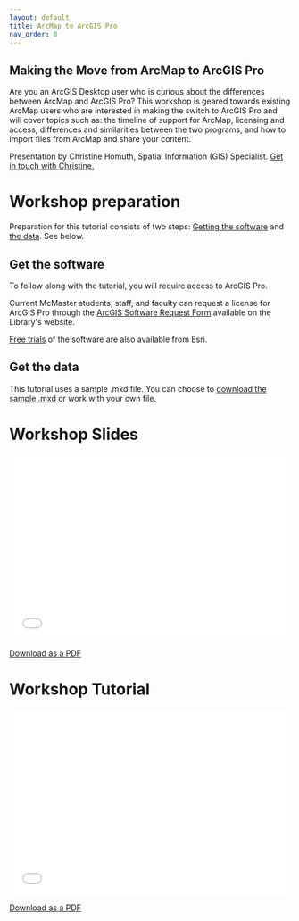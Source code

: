 ```yaml
---
layout: default
title: ArcMap to ArcGIS Pro
nav_order: 8
---
```


## Making the Move from ArcMap to ArcGIS Pro

<!--<img src="assets/img/ArcMapArcPro.png" alt="Workshop Title Slide" width="720">-->

Are you an ArcGIS Desktop user who is curious about the differences between ArcMap and ArcGIS Pro? This workshop is geared towards existing ArcMap users who are interested in making the switch to ArcGIS Pro and will cover topics such as: the timeline of support for ArcMap, licensing and access, differences and similarities between the two programs, and how to import files from ArcMap and share your content. 

Presentation by Christine Homuth, Spatial Information (GIS) Specialist.
[Get in touch with Christine.](https://library.mcmaster.ca/homuth-christine)

# Workshop preparation 

Preparation for this tutorial consists of two steps: [Getting the software](#get-the-software) and [the data](#get-the-data). See below. 

## Get the software
To follow along with the tutorial, you will require access to ArcGIS Pro.

Current McMaster students, staff, and faculty can request a license for ArcGIS Pro through the [ArcGIS Software Request Form](https://library.mcmaster.ca/services/gis) available on the Library's website.

[Free trials](https://www.esri.com/en-us/arcgis/products/arcgis-pro/trial) of the software are also available from Esri.

## Get the data
This tutorial uses a sample .mxd file. You can choose to [download the sample .mxd](https://github.com/scds/dash-webinars/blob/main/assets/docs/ArcMap_to_ArcGISPro_MXD.zip) or work with your own file. 

# Workshop Slides

<div style="position:relative;padding-top:66.25%;">
<iframe src="//docs.google.com/viewer?url=https://github.com/scds/dash-webinars/raw/main/assets/docs/ArcMap-to-ArcGISPro-Slides.pdf?dl=0&hl=en_US&embedded=true" class="gde-frame" style="position:absolute;top:0;left:0;width:100%;height:100%;border:none;" scrolling="no"></iframe>
</div>

[Download as a PDF](https://github.com/scds/dash-webinars/blob/main/assets/docs/ArcMap-to-ArcGISPro-Slides.pdf)
<br>

# Workshop Tutorial

<div style="position:relative;padding-top:66.25%;">
<iframe src="//docs.google.com/viewer?url=https://github.com/scds/dash-webinars/raw/main/assets/docs/ArcMap-to-ArcGISPro-Tutorial.pdf?dl=0&hl=en_US&embedded=true" class="gde-frame" style="position:absolute;top:0;left:0;width:100%;height:100%;border:none;" scrolling="no"></iframe>
</div>

[Download as a PDF](https://github.com/scds/dash-webinars/blob/main/assets/docs/ArcMap-to-ArcGISPro-Tutorial.pdf)
<br>
